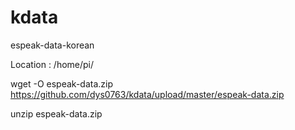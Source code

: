 # kdata
espeak-data-korean

Location : /home/pi/

wget -O espeak-data.zip https://github.com/dys0763/kdata/upload/master/espeak-data.zip

unzip espeak-data.zip
